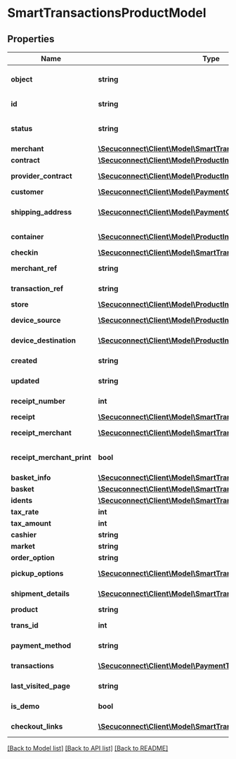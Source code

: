 # SmartTransactionsProductModel

## Properties
Name | Type | Description | Notes
------------ | ------------- | ------------- | -------------
**object** | **string** | Object of smart transaction | 
**id** | **string** | Id of smart transaction | 
**status** | **string** | Status of smart transaction | 
**merchant** | [**\Secuconnect\Client\Model\SmartTransactionsMerchant**](SmartTransactionsMerchant.md) | Merchant | 
**contract** | [**\Secuconnect\Client\Model\ProductInstanceUID**](ProductInstanceUID.md) | Contract | 
**provider_contract** | [**\Secuconnect\Client\Model\ProductInstanceUID**](ProductInstanceUID.md) | Provider contract | 
**customer** | [**\Secuconnect\Client\Model\PaymentCustomersProductModel**](PaymentCustomersProductModel.md) | Customer | 
**shipping_address** | [**\Secuconnect\Client\Model\PaymentCustomersProductModel**](PaymentCustomersProductModel.md) | Customers delivery address | 
**container** | [**\Secuconnect\Client\Model\ProductInstanceUID**](ProductInstanceUID.md) | Payment Container | 
**checkin** | [**\Secuconnect\Client\Model\SmartTransactionsCheckin**](SmartTransactionsCheckin.md) | Check in | 
**merchant_ref** | **string** | Merchant reference | 
**transaction_ref** | **string** | Transaction reference | 
**store** | [**\Secuconnect\Client\Model\ProductInstanceUID**](ProductInstanceUID.md) | Store | 
**device_source** | [**\Secuconnect\Client\Model\ProductInstanceUID**](ProductInstanceUID.md) | Device source | 
**device_destination** | [**\Secuconnect\Client\Model\ProductInstanceUID**](ProductInstanceUID.md) | Device destination | 
**created** | **string** | Created at date | 
**updated** | **string** | Updated at date | 
**receipt_number** | **int** | Receipt number | 
**receipt** | [**\Secuconnect\Client\Model\SmartTransactionsReceipt[]**](SmartTransactionsReceipt.md) | Receipt | 
**receipt_merchant** | [**\Secuconnect\Client\Model\SmartTransactionsReceipt[]**](SmartTransactionsReceipt.md) | Receipt merchant | 
**receipt_merchant_print** | **bool** | Receipt merchant print | 
**basket_info** | [**\Secuconnect\Client\Model\SmartTransactionsBasketInfo**](SmartTransactionsBasketInfo.md) | Basket info | 
**basket** | [**\Secuconnect\Client\Model\SmartTransactionsBasket**](SmartTransactionsBasket.md) | Basket | 
**idents** | [**\Secuconnect\Client\Model\SmartTransactionsIdent[]**](SmartTransactionsIdent.md) | Idents | 
**tax_rate** | **int** | Tax rate | 
**tax_amount** | **int** | Tax amount | 
**cashier** | **string** | Cashier | 
**market** | **string** | Market | 
**order_option** | **string** | Order option | 
**pickup_options** | [**\Secuconnect\Client\Model\SmartTransactionsPickupOptions**](SmartTransactionsPickupOptions.md) | Pickup options | 
**shipment_details** | [**\Secuconnect\Client\Model\SmartTransactionsShipmentDetails**](SmartTransactionsShipmentDetails.md) | Shipment details | 
**product** | **string** | Product | 
**trans_id** | **int** | Transaction id | 
**payment_method** | **string** | Payment method | 
**transactions** | [**\Secuconnect\Client\Model\PaymentTransactionsProductModel[]**](PaymentTransactionsProductModel.md) | Payment Transactions | 
**last_visited_page** | **string** | Last visited page | 
**is_demo** | **bool** | Demo payment | 
**checkout_links** | [**\Secuconnect\Client\Model\SmartTransactionsCheckoutLinks**](SmartTransactionsCheckoutLinks.md) | Checkout Links | 

[[Back to Model list]](../README.md#documentation-for-models) [[Back to API list]](../README.md#documentation-for-api-endpoints) [[Back to README]](../README.md)


